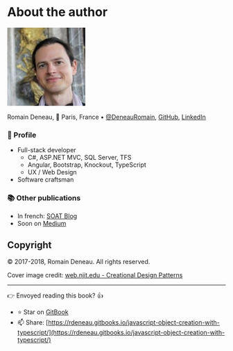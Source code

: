 # About the author

![Me, visiting a nice castle](../img/me.jpg)

Romain Deneau, 📍 Paris, France • [@DeneauRomain](https://twitter.com/DeneauRomain), [GitHub](https://github.com/rdeneau), [LinkedIn](https://www.linkedin.com/in/romain-deneau-95481143/)

### 📎 Profile

- Full-stack developer
  - C#, ASP.NET MVC, SQL Server, TFS
  - Angular, Bootstrap, Knockout, TypeScript
  - UX / Web Design
- Software craftsman

### 📚 Other publications

- In french: [SOAT Blog](http://blog.soat.fr/author/romain-deneau/)
- Soon on [Medium](https://medium.com/@rdeneau)

## Copyright

© 2017-2018, Romain Deneau. All rights reserved.

Cover image credit: [web.njit.edu - Creational Design Patterns](https://web.njit.edu/~sdr3/DesignPatterns/creational.html)

---

👉 Envoyed reading this book? 👍

- ⭐️ Star on [GitBook](https://www.gitbook.com/book/rdeneau/javascript-object-creation-with-typescript/details)
- 📫 Share: [https://rdeneau.gitbooks.io/javascript-object-creation-with-typescript/](https://rdeneau.gitbooks.io/javascript-object-creation-with-typescript/)
